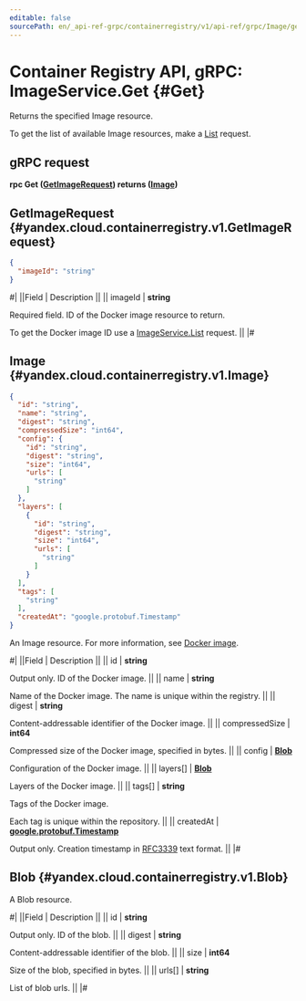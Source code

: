 ```yaml
---
editable: false
sourcePath: en/_api-ref-grpc/containerregistry/v1/api-ref/grpc/Image/get.md
---
```


# Container Registry API, gRPC: ImageService.Get {#Get}

Returns the specified Image resource.

To get the list of available Image resources, make a [List](/docs/container-registry/api-ref/grpc/Image/list#List) request.

## gRPC request

**rpc Get ([GetImageRequest](#yandex.cloud.containerregistry.v1.GetImageRequest)) returns ([Image](#yandex.cloud.containerregistry.v1.Image))**

## GetImageRequest {#yandex.cloud.containerregistry.v1.GetImageRequest}

```json
{
  "imageId": "string"
}
```

#|
||Field | Description ||
|| imageId | **string**

Required field. ID of the Docker image resource to return.

To get the Docker image ID use a [ImageService.List](/docs/container-registry/api-ref/grpc/Image/list#List) request. ||
|#

## Image {#yandex.cloud.containerregistry.v1.Image}

```json
{
  "id": "string",
  "name": "string",
  "digest": "string",
  "compressedSize": "int64",
  "config": {
    "id": "string",
    "digest": "string",
    "size": "int64",
    "urls": [
      "string"
    ]
  },
  "layers": [
    {
      "id": "string",
      "digest": "string",
      "size": "int64",
      "urls": [
        "string"
      ]
    }
  ],
  "tags": [
    "string"
  ],
  "createdAt": "google.protobuf.Timestamp"
}
```

An Image resource. For more information, see [Docker image](/docs/container-registry/concepts/docker-image).

#|
||Field | Description ||
|| id | **string**

Output only. ID of the Docker image. ||
|| name | **string**

Name of the Docker image.
The name is unique within the registry. ||
|| digest | **string**

Content-addressable identifier of the Docker image. ||
|| compressedSize | **int64**

Compressed size of the Docker image, specified in bytes. ||
|| config | **[Blob](#yandex.cloud.containerregistry.v1.Blob)**

Configuration of the Docker image. ||
|| layers[] | **[Blob](#yandex.cloud.containerregistry.v1.Blob)**

Layers of the Docker image. ||
|| tags[] | **string**

Tags of the Docker image.

Each tag is unique within the repository. ||
|| createdAt | **[google.protobuf.Timestamp](https://developers.google.com/protocol-buffers/docs/reference/google.protobuf#timestamp)**

Output only. Creation timestamp in [RFC3339](https://www.ietf.org/rfc/rfc3339.txt) text format. ||
|#

## Blob {#yandex.cloud.containerregistry.v1.Blob}

A Blob resource.

#|
||Field | Description ||
|| id | **string**

Output only. ID of the blob. ||
|| digest | **string**

Content-addressable identifier of the blob. ||
|| size | **int64**

Size of the blob, specified in bytes. ||
|| urls[] | **string**

List of blob urls. ||
|#